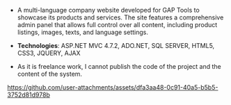 - A multi-language company website developed for GAP Tools to showcase its products and services. The site features a comprehensive admin panel that allows full control over all content, including product listings, images, texts, and language settings.

- **Technologies**: ASP.NET MVC 4.7.2, ADO.NET, SQL SERVER, HTML5, CSS3, JQUERY, AJAX

- As it is freelance work, I cannot publish the code of the project and the content of the system.



https://github.com/user-attachments/assets/dfa3aa48-0c91-40a5-b5b5-3752d81d978b



